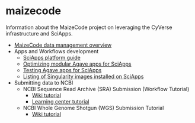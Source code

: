 # maizecode
Information about the MaizeCode project on leveraging the CyVerse infrastructure and SciApps.

* [MaizeCode data management overview](docs/MaizeCode-data-management.md)
* Apps and Workflows development
  * [SciApps platform guide](https://cyverse-sciapps-guide.readthedocs-hosted.com/en/latest/index.html)
  * [Optimizing modular Agave apps for SciApps](docs/Agave-SciApps.md)
  * [Testing Agave apps for SciApps](docs/Test-SciApps-apps.md)
  * [Listing of Singularity images installed on SciApps](docs/Singularity-SciApps.md)
* Submitting data to NCBI
  * NCBI Sequence Read Archive (SRA) Submission (Workflow Tutorial)
    * [Wiki tutorial](https://wiki.cyverse.org/wiki/pages/viewpage.action?pageId=20351132)
    * [Learning center tutorial](https://learning.cyverse.org/projects/sra_submission_quickstart/en/latest/)
  * NCBI Whole Genome Shotgun (WGS) Submission Tutorial
    * [Wiki tutorial](https://wiki.cyverse.org/wiki/pages/viewpage.action?pageId=34834057)
